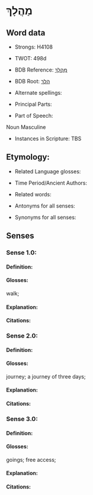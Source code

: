 # מַהֲלָךְ

<!-- Status: S2="NeedsEdits" -->
<!-- Lexica used for edits:   -->

## Word data

* Strongs: H4108

* TWOT: 498d

* BDB Reference: [מַהֲלָךְ](rc://en/bdb/dict/e.bn.ae)

* BDB Root: [הלך](rc://en/bdb/dict/e.bn.aa)

* Alternate spellings:

* Principal Parts:

* Part of Speech:

Noun Masculine

* Instances in Scripture: TBS

## Etymology:

* Related Language glosses:

* Time Period/Ancient Authors:

* Related words:

* Antonyms for all senses:

* Synonyms for all senses:

## Senses

### Sense 1.0:

#### Definition:

#### Glosses:

walk; 

#### Explanation:

#### Citations:



### Sense 2.0:

#### Definition:

#### Glosses:

journey; a journey of three days; 

#### Explanation:

#### Citations:



### Sense 3.0:

#### Definition:

#### Glosses:

goings; free access; 

#### Explanation:

#### Citations:



